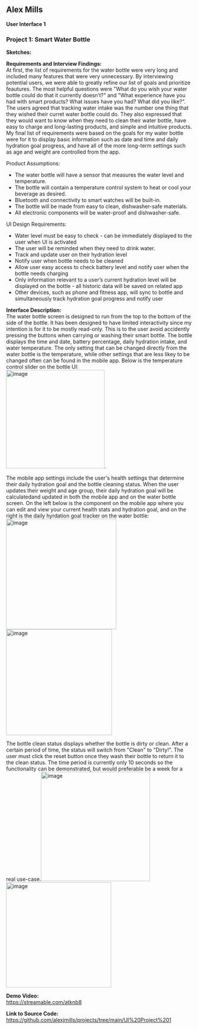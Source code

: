 ## Alex Mills
**User Interface 1**


### Project 1: Smart Water Bottle


**Sketches:** 

**Requirements and Interview Findings:**   
At first, the list  of requirements for the water bottle were very long and included many features that were very unnecessary. By interviewing potential users, we were able to greatly refine our list of goals and prioritize feautures.  The most helpful questions were "What do you wish your water bottle could do that it currently doesn’t?" and "What experience have you had with smart products? What issues have you had? What did you like?". The users agreed that tracking water intake was the number one thing that they wished their curret water bottle could do. They also expressed that they would want to know when they need to clean their water bottle, have easy to charge and long-lasting products, and simple and intuitive products. My final list of requirements were based on the goals for my water bottle were for it to display basic information such as date and time and daily hydration goal progress, and have all of the more long-term settings such as age and weight are controlled from the app.  

Product Assumptions:
- The water bottle will have a sensor that measures the water level and temperature.  
- The bottle will contain a temperature control system to heat or cool your beverage as desired.  
- Bluetooth and connectivity to smart watches will be built-in.  
- The bottle will be made from easy to clean, dishwasher-safe materials.  
- All electronic components will be water-proof and dishwasher-safe.    

UI Design Requirements:
- Water level must be easy to check - can be immediately displayed to the user when UI is activated   
- The user will be reminded when they need to drink water. 
- Track and update user on their hydration level 
- Notify user when bottle needs to be cleaned 
- Allow user easy access to check battery level and notify user when the bottle needs charging 
- Only information relevant to a user’s current hydration level will be displayed on the bottle -  all historic data will be saved on related app 
- Other devices, such as phone and fitness app, will sync to bottle and simultaneously track hydration goal progress and notify user  


**Interface Description:**      
The water bottle screen is designed to run from the top to the bottom of the side of the bottle. It has been designed to have limited interactivity since my intention is for it to be mostly read-only. This is to the user avoid accidently pressing the buttons when carrying or washing their smart bottle. The bottle displays the time and date, battery percentage, daily hydration intake, and water temperature. The only setting that can be changed directly from the water bottle is the temperature, while other settings that are less likey to be changed often can be found in the mobile app. Below is the temperature control slider on the bottle UI:  
<img width="266" alt="image" src="https://user-images.githubusercontent.com/43217465/196067932-8dafc30b-81de-4746-a416-593aa7a35110.png">. 

 The mobile app settings include the user's health settings that determine their daily hydration goal and the bottle cleaning status. When the user updates their weight and age group, their daily hydration goal will be calculatedand updated in both the mobile app and on the water bottle screen. On the left below is the component on the mobile app where you can edit and view your current health stats and hydration goal, and on the right is the daily hyrdation goal tracker on the water bottle:   
 <img width="298" alt="image" src="https://user-images.githubusercontent.com/43217465/196067836-62bc4dd4-e4a3-46ae-9217-e19135dd1022.png"> <img width="286" alt="image" src="https://user-images.githubusercontent.com/43217465/196067849-e00edb9b-f4eb-4822-979d-fcf3a8b5e8f2.png">

The bottle clean status displays whether the bottle is dirty or clean. After a certain period of time, the status will switch from "Clean" to "Dirty!". The user must click the reset button once they wash their bottle to return it to the clean status. The time period is currently only 10 seconds so the functionality can be demonstrated, but would preferable be a week for a real use-case.<img width="295" alt="image" src="https://user-images.githubusercontent.com/43217465/196067768-01a664c2-4aa9-4342-a89c-715df9af9e45.png">
<img width="284" alt="image" src="https://user-images.githubusercontent.com/43217465/196076113-8f4abc1a-0301-4720-a11e-62b71f22f984.png">


**Demo Video:**  
https://streamable.com/atknb8 

**Link to Source Code:**  
https://github.com/alexjmills/projects/tree/main/UI%20Project%201

